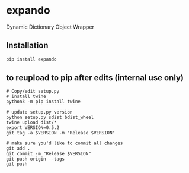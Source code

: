 # expando
Dynamic Dictionary Object Wrapper

<!-- [![Build Status](https://travis-ci.org/robertzk/expando.svg?branch=master)](https://travis-ci.org/robertzk/expando)
[![Coverage Status](https://coveralls.io/repos/robertzk/expando/badge.svg?branch=master&service=github)](https://coveralls.io/github/robertzk/expando?branch=master)
[![CRAN\_Status\_Badge](http://www.r-pkg.org/badges/version/expando)](http://cran.r-project.org/package=expando)
[![Downloads](http://cranlogs.r-pkg.org/badges/expando)](http://cran.rstudio.com/package=expando) -->

## Installation

```python
pip install expando
```

## to reupload to pip after edits (internal use only)
```
# Copy/edit setup.py
# install twine
python3 -m pip install twine

# update setup.py version
python setup.py sdist bdist_wheel
twine upload dist/*
export VERSION=0.5.2
git tag -a $VERSION -m "Release $VERSION"
```
```
# make sure you'd like to commit all changes
git add . 
git commit -m "Release $VERSION"
git push origin --tags
git push
```